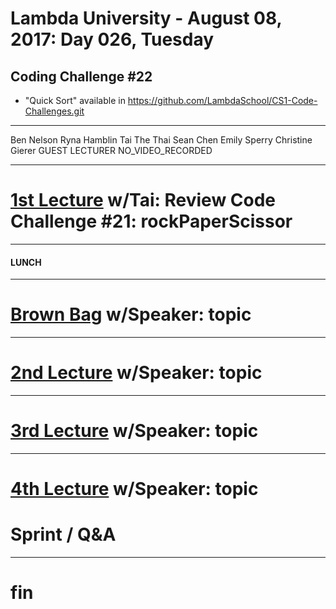 # Lambda University - August 08, 2017: Day 026, Tuesday
## Coding Challenge #22
- "Quick Sort" available in https://github.com/LambdaSchool/CS1-Code-Challenges.git
***
Ben Nelson
Ryna Hamblin
Tai The Thai
Sean Chen
Emily Sperry
Christine Gierer
GUEST LECTURER
NO_VIDEO_RECORDED
***
# [1st Lecture](VIDEO_RECORDED_NOT_POSTED) w/Tai: Review Code Challenge #21: rockPaperScissor
***
#### LUNCH
***
# [Brown Bag](VIDEO_RECORDED_NOT_POSTED) w/Speaker: topic
***
# [2nd Lecture](VIDEO_RECORDED_NOT_POSTED) w/Speaker: topic
***
# [3rd Lecture](VIDEO_RECORDED_NOT_POSTED) w/Speaker: topic
***
# [4th Lecture](VIDEO_RECORDED_NOT_POSTED) w/Speaker: topic
# Sprint / Q&A
***
# fin
